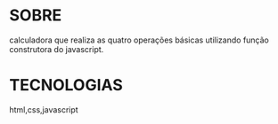 # SOBRE
calculadora que realiza as quatro operações básicas utilizando função construtora do javascript.
# TECNOLOGIAS
html,css,javascript
